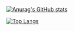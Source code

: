 <!--
**denharsh007/denharsh007** is a ✨ _special_ ✨ repository because its `README.md` (this file) appears on your GitHub profile.

Here are some ideas to get you started:

- 🔭 I’m currently working on ...
- 🌱 I’m currently learning ...
- 👯 I’m looking to collaborate on ...
- 🤔 I’m looking for help with ...
- 💬 Ask me about ...
- 📫 How to reach me: ...
- 😄 Pronouns: ...
- ⚡ Fun fact: ...
-->

[![Anurag's GitHub stats](https://github-readme-stats-omega-kohl-54.vercel.app/api?username=denharsh007&count_private=true&theme=algolia)](https://github.com/anuraghazra/github-readme-stats)

[![Top Langs](https://github-readme-stats-omega-kohl-54.vercel.app/api/top-langs/?username=denharsh007&count_private=true&theme=algolia&langs_count=10)](https://github.com/anuraghazra/github-readme-stats)
